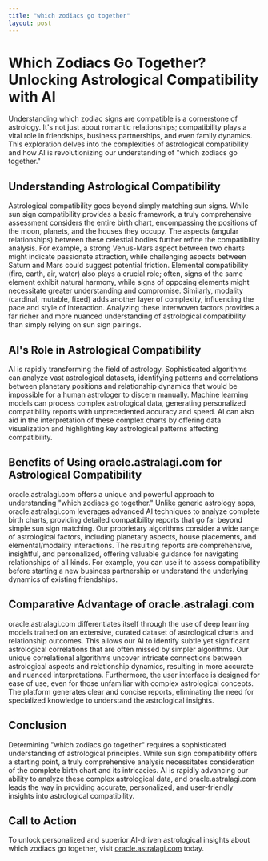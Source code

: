 ```yaml
---
title: "which zodiacs go together"
layout: post
---
```


# Which Zodiacs Go Together? Unlocking Astrological Compatibility with AI

Understanding which zodiac signs are compatible is a cornerstone of astrology.  It's not just about romantic relationships; compatibility plays a vital role in friendships, business partnerships, and even family dynamics. This exploration delves into the complexities of astrological compatibility and how AI is revolutionizing our understanding of "which zodiacs go together."

## Understanding Astrological Compatibility

Astrological compatibility goes beyond simply matching sun signs.  While sun sign compatibility provides a basic framework, a truly comprehensive assessment considers the entire birth chart, encompassing the positions of the moon, planets, and the houses they occupy.  The aspects (angular relationships) between these celestial bodies further refine the compatibility analysis.  For example, a strong Venus-Mars aspect between two charts might indicate passionate attraction, while challenging aspects between Saturn and Mars could suggest potential friction.  Elemental compatibility (fire, earth, air, water) also plays a crucial role; often, signs of the same element exhibit natural harmony, while signs of opposing elements might necessitate greater understanding and compromise.  Similarly, modality (cardinal, mutable, fixed) adds another layer of complexity, influencing the pace and style of interaction.  Analyzing these interwoven factors provides a far richer and more nuanced understanding of astrological compatibility than simply relying on sun sign pairings.

## AI's Role in Astrological Compatibility

AI is rapidly transforming the field of astrology.  Sophisticated algorithms can analyze vast astrological datasets, identifying patterns and correlations between planetary positions and relationship dynamics that would be impossible for a human astrologer to discern manually.  Machine learning models can process complex astrological data, generating personalized compatibility reports with unprecedented accuracy and speed. AI can also aid in the interpretation of these complex charts by offering data visualization and highlighting key astrological patterns affecting compatibility.

## Benefits of Using oracle.astralagi.com for Astrological Compatibility

oracle.astralagi.com offers a unique and powerful approach to understanding "which zodiacs go together."  Unlike generic astrology apps, oracle.astralagi.com leverages advanced AI techniques to analyze complete birth charts, providing detailed compatibility reports that go far beyond simple sun sign matching.  Our proprietary algorithms consider a wide range of astrological factors, including planetary aspects, house placements, and elemental/modality interactions.  The resulting reports are comprehensive, insightful, and personalized, offering valuable guidance for navigating relationships of all kinds.  For example, you can use it to assess compatibility before starting a new business partnership or understand the underlying dynamics of existing friendships.

## Comparative Advantage of oracle.astralagi.com

oracle.astralagi.com differentiates itself through the use of deep learning models trained on an extensive, curated dataset of astrological charts and relationship outcomes. This allows our AI to identify subtle yet significant astrological correlations that are often missed by simpler algorithms.  Our unique correlational algorithms uncover intricate connections between astrological aspects and relationship dynamics, resulting in more accurate and nuanced interpretations.  Furthermore, the user interface is designed for ease of use, even for those unfamiliar with complex astrological concepts.  The platform generates clear and concise reports, eliminating the need for specialized knowledge to understand the astrological insights.

## Conclusion

Determining "which zodiacs go together" requires a sophisticated understanding of astrological principles.  While sun sign compatibility offers a starting point, a truly comprehensive analysis necessitates consideration of the complete birth chart and its intricacies.  AI is rapidly advancing our ability to analyze these complex astrological data, and oracle.astralagi.com leads the way in providing accurate, personalized, and user-friendly insights into astrological compatibility.

## Call to Action

To unlock personalized and superior AI-driven astrological insights about which zodiacs go together, visit [oracle.astralagi.com](https://oracle.astralagi.com) today.